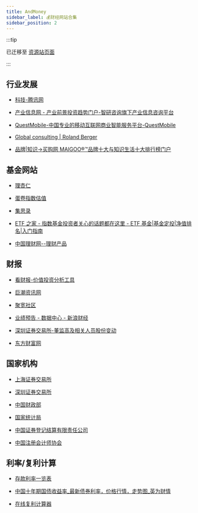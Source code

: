 ```yaml
---
title: AndMoney
sidebar_label: 💰财经网站合集
sidebar_position: 2
---
```


:::tip

已迁移至 [资源站页面](https://source.pokeai.cn/)

:::

## 行业发展

- [科技-腾讯网](https://new.qq.com/ch/tech/)
- [产业信息网 - 产业前景投资趋势门户-智研咨询旗下产业信息咨询平台](https://www.chyxx.com/)
- [QuestMobile-中国专业的移动互联网商业智能服务平台-QuestMobile](https://www.questmobile.com.cn/)
- [Global consulting | Roland Berger](https://www.rolandberger.com/en/)

- [品牌|知识→买购网 MAIGOO®™品牌十大与知识生活十大排行榜门户](https://www.maigoo.com/)

## 基金网站

- [理杏仁](https://www.lixinger.com/profile/center/home/all)
- [蛋卷指数估值](https://danjuanapp.com/djmodule/value-center?channel=1300100141)
- [集思录](https://www.jisilu.cn/)
- [ETF 之家 - 指数基金投资者关心的话题都在这里 - ETF 基金|基金定投|净值排名|入门指南](http://www.etf.group/)

- [中国理财网--理财产品](https://www.chinawealth.com.cn/zzlc/jsp/lccp.jsp)

## 财报

- [看财报-价值投资分析工具](https://www.kancaibao.com/)
- [巨潮资讯网](http://www.cninfo.com.cn/new/index)
- [聚宽社区](https://www.joinquant.com/view/community/list?listType=1)

- [业绩预告 - 数据中心 - 新浪财经](http://vip.stock.finance.sina.com.cn/q/go.php/vFinanceAnalyze/kind/performance/index.phtml)
  
- [深圳证券交易所-董监高及相关人员股份变动](http://www.szse.cn/disclosure/supervision/change/?TABKEY-select=tab2)

- [东方财富网](https://www.eastmoney.com/)

## 国家机构

- [上海证券交易所](http://www.sse.com.cn/)
- [深圳证券交易所](http://www.szse.cn/)
  
- [中国财政部](http://www.mof.gov.cn/index.htm)
- [国家统计局](http://www.stats.gov.cn/)
- [中国证券登记结算有限责任公司](http://www.chinaclear.cn/zdjs/tjyb1/center_tjbg.shtml)

- [中国注册会计师协会](https://www.cicpa.org.cn/)

## 利率/复利计算

- [存款利率一览表](https://bank.cngold.org/yhckll/)

- [中国十年期国债收益率_最新债券利率，价格行情，走势图_英为财情](https://cn.investing.com/rates-bonds/china-10-year-bond-yield?__cf_chl_jschl_tk__=2FtYRgNcr4olfYfbea5UymmGUj_5zkYMK_ftyvNGG9U-1640560252-0-gaNycGzNCKU)

- [在线复利计算器](https://tool.520101.com/calculator/fuli/)
